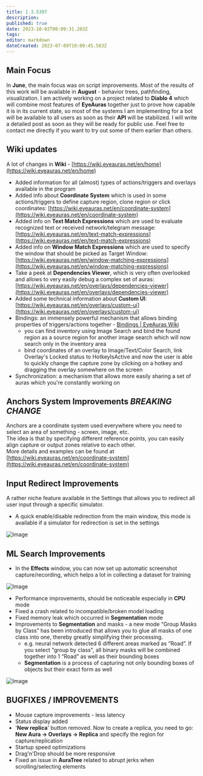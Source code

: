 ```yaml
---
title: 1.3.5397
description: 
published: true
date: 2023-10-02T00:09:31.203Z
tags: 
editor: markdown
dateCreated: 2023-07-09T10:00:45.583Z
---		
```

		
## Main Focus
In **June**, the main focus was on script improvements. Most of the results of this work will be available in **August** - behavior trees, pathfinding, visualization. I am actively working on a project related to **Diablo 4** which will combine most features of **EyeAuras** together just to prove how capable it is in its current state, so most of the systems I am implementing for a bot will be available to all users as soon as their **API** will be stabilized. I will write a detailed post as soon as they will be ready for public use. Feel free to contact me directly if you want to try out some of them earlier than others.  

## Wiki updates
A lot of changes in **Wiki** - [https://wiki.eyeauras.net/en/home](https://wiki.eyeauras.net/en/home)
- Added information for all (almost) types of actions/triggers and overlays available in the program
- Added info about **Coordinate System** which is used in some actions/triggers to define capture region, clone region or click coordinates: [https://wiki.eyeauras.net/en/coordinate-system](https://wiki.eyeauras.net/en/coordinate-system)
- Added info on **Text Match Expressions** which are used to evaluate recognized text or received network/telegram message: [https://wiki.eyeauras.net/en/text-match-expressions](https://wiki.eyeauras.net/en/text-match-expressions)
- Added info on **Window Match Expressions** which are used to specify the window that should be picked as Target Window: [https://wiki.eyeauras.net/en/window-matching-expressions](https://wiki.eyeauras.net/en/window-matching-expressions)
- Take a peek at **Dependencies Viewer**, which is very often overlooked and allows to very easily debug a complex set of auras: [https://wiki.eyeauras.net/en/overlays/dependencies-viewer](https://wiki.eyeauras.net/en/overlays/dependencies-viewer)
- Added some technical information about **Custom UI**: [https://wiki.eyeauras.net/en/overlays/custom-ui](https://wiki.eyeauras.net/en/overlays/custom-ui)
- Bindings: an immensely powerful mechanism that allows binding properties of triggers/actions together - [Bindings | EyeAuras Wiki](https://wiki.eyeauras.net/en/bindings)
  - you can find inventory using Image Search and bind the found region as a source region for another image search which will now search only in the inventory area
  - bind coordinates of an overlay to Image/Text/Color Search, link Overlay's Locked status to HotkeyIsActive and now the user is able to quickly change the capture zone by clicking on a hotkey and dragging the overlay somewhere on the screen
- Synchronization: a mechanism that allows more easily sharing a set of auras which you're constantly working on

## Anchors System Improvements *BREAKING CHANGE*
Anchors are a coordinate system used everywhere where you need to select an area of something - screen, image, etc.  
The idea is that by specifying different reference points, you can easily align capture or output zones relative to each other.  
More details and examples can be found at [https://wiki.eyeauras.net/en/coordinate-system](https://wiki.eyeauras.net/en/coordinate-system)

## Input Redirect Improvements
A rather niche feature available in the Settings that allows you to redirect all user input through a specific simulator.
- A quick enable/disable redirection from the main window, this mode is available if a simulator for redirection is set in the settings

![Image](https://i.imgur.com/JOwN8cG.png)

## ML Search Improvements
- In the **Effects** window, you can now set up automatic screenshot capture/recording, which helps a lot in collecting a dataset for training

![Image](https://i.imgur.com/q7mr7z5.png)

- Performance improvements, should be noticeable especially in **CPU** mode
- Fixed a crash related to incompatible/broken model loading
- Fixed memory leak which occurred in **Segmentation** mode
- Improvements to **Segmentation** and masks - a new mode “Group Masks by Class” has been introduced that allows you to glue all masks of one class into one, thereby greatly simplifying their processing.
  - e.g. neural network detected 6 different areas marked as “Road”. If you select "group by class", all binary masks will be combined together into 1 “Road” as well as their bounding boxes
  - **Segmentation** is a process of capturing not only bounding boxes of objects but their exact form as well

![Image](https://i.imgur.com/wBUKpqy.png)

## BUGFIXES / IMPROVEMENTS
- Mouse capture improvements - less latency
- Status display added
- '**New replica**' button removed. Now to create a replica, you need to go: **New Aura -> Overlays -> Replica** and specify the region for capture/replication
- Startup speed optimizations
- Drag'n'Drop should be more responsive
- Fixed an issue in **AuraTree** related to abrupt jerks when scrolling/selecting elements
